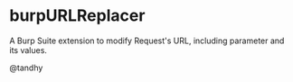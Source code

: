 # burpURLReplacer
A Burp Suite extension to modify Request's URL, including parameter and its values.

@tandhy
